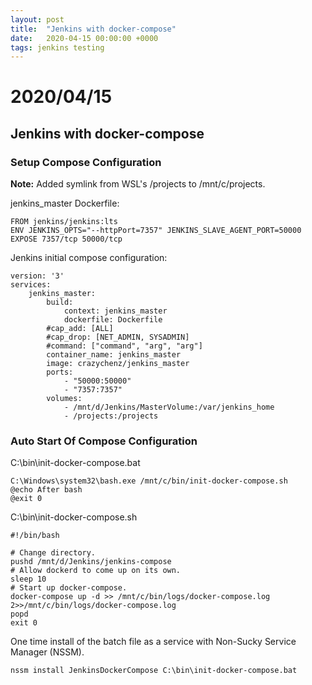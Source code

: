 ```yaml
---
layout: post
title:  "Jenkins with docker-compose"
date:   2020-04-15 00:00:00 +0000
tags: jenkins testing
---
```

<!-- desc: Jenkins with docker-compose -->
# 2020/04/15

## Jenkins with docker-compose



### Setup Compose Configuration

**Note:** Added symlink from WSL's /projects to /mnt/c/projects.

jenkins_master Dockerfile:

```
FROM jenkins/jenkins:lts
ENV JENKINS_OPTS="--httpPort=7357" JENKINS_SLAVE_AGENT_PORT=50000
EXPOSE 7357/tcp 50000/tcp
```

Jenkins initial compose configuration:

```
version: '3'
services:
    jenkins_master:
        build:
            context: jenkins_master
            dockerfile: Dockerfile
        #cap_add: [ALL]
        #cap_drop: [NET_ADMIN, SYSADMIN]
        #command: ["command", "arg", "arg"]
        container_name: jenkins_master
        image: crazychenz/jenkins_master
        ports:
            - "50000:50000"
            - "7357:7357"
        volumes:
            - /mnt/d/Jenkins/MasterVolume:/var/jenkins_home
            - /projects:/projects
```



### Auto Start Of Compose Configuration

C:\bin\init-docker-compose.bat

```
C:\Windows\system32\bash.exe /mnt/c/bin/init-docker-compose.sh
@echo After bash
@exit 0
```

C:\bin\init-docker-compose.sh

```
#!/bin/bash

# Change directory.
pushd /mnt/d/Jenkins/jenkins-compose
# Allow dockerd to come up on its own.
sleep 10
# Start up docker-compose.
docker-compose up -d >> /mnt/c/bin/logs/docker-compose.log 2>>/mnt/c/bin/logs/docker-compose.log
popd
exit 0
```

One time install of the batch file as a service with Non-Sucky Service Manager (NSSM).

```
nssm install JenkinsDockerCompose C:\bin\init-docker-compose.bat
```

